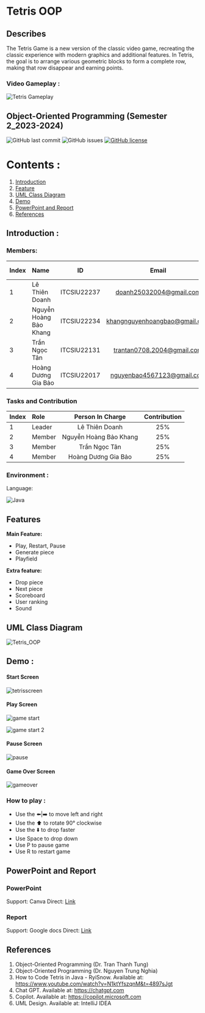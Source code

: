 # Tetris OOP

## Describes
The Tetris Game is a new version of the classic video game, recreating the classic experience with modern graphics and additional features. In Tetris, the goal is to arrange various geometric blocks to form a complete row, making that row disappear and earning points.

### Video Gameplay :
![Tetris Gameplay](https://github.com/ltdoan2004/Tetris_OOP/assets/121221333/696a0c1c-265f-42ea-bd89-48af0fd2cab0)

## Object-Oriented Programming (Semester 2_2023-2024)
![GitHub last commit](https://img.shields.io/github/last-commit/ltdoan2004/Tetris_OOP)
![GitHub issues](https://img.shields.io/github/issues/ltdoan2004/Tetris_OOP)
[![GitHub license](https://img.shields.io/badge/license-MIT-green)](./LICENSE) 

# Contents :
1. [Introduction](#introduction)
2. [Feature](#features)
3. [UML Class Diagram](#uml)
4. [Demo](#demo)
5. [PowerPoint and Report](#report)
6. [References](#references)

## Introduction <a name="introduction"></a> :
### Members:
| Index | Name                   |     ID      |              Email               | Github account             |
|:------|:-----------------------|:-----------:|:--------------------------------:|:---------------------------|
| 1     | Lê Thiên Doanh | ITCSIU22237 | doanh25032004@gmail.com | ltdoan2004 |
| 2     | Nguyễn Hoàng Bảo Khang | ITCSIU22234 | khangnguyenhoangbao@gmail.com | baokhang65 |
| 3     | Trần Ngọc Tân  | ITCSIU22131 | trantan0708.2004@gmail.com |   tantran0708 |
| 4     | Hoàng Dương Gia Bảo | ITCSIU22017 | nguyenbao4567123@gmail.com | dewwinters |  

### Tasks and Contribution 
| Index | Role                                                         | Person In Charge | Contribution |
|:------|:-------------------------------------------------------------|:--------------:|:------------:|
| 1     | Leader     |   Lê Thiên Doanh  |          25%      |
| 2     | Member      |   Nguyễn Hoàng Bảo Khang    |          25%      |
| 3     | Member  |  Trần Ngọc Tân    |      25%          |
| 4     | Member |     Hoàng Dương Gia Bảo     |          25%      |  

### Environment :
Language:  

![Java](https://img.shields.io/badge/java-%23ED8B00.svg?style=for-the-badge&logo=openjdk&logoColor=white)

## Features <a name="features"></a>
**Main Feature:**
- Play, Restart, Pause
- Generate piece
- Playfield
  
**Extra feature:**
- Drop piece
- Next piece
- Scoreboard
- User ranking
- Sound

## UML Class Diagram <a name="uml"></a>
![Tetris_OOP](https://github.com/ltdoan2004/Tetris_OOP/assets/121221333/f5f4d604-7496-4519-8652-82d82842e5ba)

## Demo <a name="demo"></a> :

#### Start Screen
![tetrisscreen](https://github.com/ltdoan2004/Tetris_OOP/assets/121221333/d74c08b1-1f67-4abf-8288-dd353df6b804)

#### Play Screen 
![game start](https://github.com/ltdoan2004/Tetris_OOP/assets/121221333/22422ac3-6ad2-4fd5-ba66-2f7d90d1134f)

![game start 2](https://github.com/ltdoan2004/Tetris_OOP/assets/121221333/5467d13e-3692-4bcc-936a-fc8ae11e849b)

#### Pause Screen 
![pause](https://github.com/ltdoan2004/Tetris_OOP/assets/121221333/3e1f55b7-d35b-4689-b06e-dc4395aa2b2f)

#### Game Over Screen 
![gameover](https://github.com/ltdoan2004/Tetris_OOP/assets/121221333/e50d0514-fc9c-48d6-b56a-9506b06b0c34)

### How to play :

* Use the ⬅️|➡️ to move left and right  
* Use the ⬆️ to rotate 90° clockwise
* Use the ⬇️ to drop faster
* Use Space to drop down 
* Use P to pause game
* Use R to restart game

## PowerPoint and Report <a name="report"></a>
### PowerPoint
Support: Canva
Direct: [Link](https://www.canva.com/design/DAGHJu_NM8E/qVYkYnAqmi0Qt21e085tIA/edit?fbclid=IwZXh0bgNhZW0CMTAAAR32I9i5MI3pMNWiuli3Ee3GbrBFmGOM_jWdz4CmnT5yhcTL-nuep01E7sk_aem_ZmFrZWR1bW15MTZieXRlcw)

### Report
Support: Google docs
Direct: [Link](https://docs.google.com/document/d/1xghJOUx4FENhV5LLOcFQV1AYw9kRl5c0_IquaiXjIRU/edit?fbclid=IwZXh0bgNhZW0CMTAAAR0r2VKrn22qF2n1PI-xd_mHWWWe0mnzRoscnLazG73285ikQ9lODYnSF4g_aem_ZmFrZWR1bW15MTZieXRlcw)

## References <a name="references"></a>
1. Object-Oriented Programming (Dr. Tran Thanh Tung)
2. Object-Oriented Programming (Dr. Nguyen Trung Nghia)
3. How to Code Tetris in Java - RyiSnow. Available at: https://www.youtube.com/watch?v=N1ktYfszqnM&t=4897sJgt
4. Chat GPT. Available at: https://chatgpt.com
5. Copilot. Available at: https://copilot.microsoft.com
6. UML Design. Available at: IntelliJ IDEA

